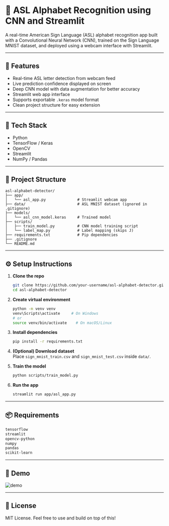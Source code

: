# 🤟 ASL Alphabet Recognition using CNN and Streamlit

A real-time American Sign Language (ASL) alphabet recognition app built with a Convolutional Neural Network (CNN), trained on the Sign Language MNIST dataset, and deployed using a webcam interface with Streamlit.

---

## 🚀 Features

- Real-time ASL letter detection from webcam feed
- Live prediction confidence displayed on screen
- Deep CNN model with data augmentation for better accuracy
- Streamlit web app interface
- Supports exportable `.keras` model format
- Clean project structure for easy extension

---

## 🧠 Tech Stack

- Python
- TensorFlow / Keras
- OpenCV
- Streamlit
- NumPy / Pandas

---

## 📁 Project Structure

```
asl-alphabet-detector/
├── app/
│   └── asl_app.py              # Streamlit webcam app
├── data/                       # ASL MNIST dataset (ignored in .gitignore)
├── models/
│   └── asl_cnn_model.keras     # Trained model
├── scripts/
│   ├── train_model.py          # CNN model training script
│   └── label_map.py            # Label mapping (skips J)
├── requirements.txt            # Pip dependencies
├── .gitignore
└── README.md
```

---

## ⚙️ Setup Instructions

1. **Clone the repo**  
   ```bash
   git clone https://github.com/your-username/asl-alphabet-detector.git
   cd asl-alphabet-detector
   ```

2. **Create virtual environment**  
   ```bash
   python -m venv venv
   venv\Scripts\activate     # On Windows
   # or
   source venv/bin/activate    # On macOS/Linux
   ```

3. **Install dependencies**  
   ```bash
   pip install -r requirements.txt
   ```

4. **(Optional) Download dataset**  
   Place `sign_mnist_train.csv` and `sign_mnist_test.csv` inside `data/`.

5. **Train the model**  
   ```bash
   python scripts/train_model.py
   ```

6. **Run the app**  
   ```bash
   streamlit run app/asl_app.py
   ```

---

## 📦 Requirements

```txt
tensorflow
streamlit
opencv-python
numpy
pandas
scikit-learn
```

---

## 📸 Demo

![demo](https://user-images.githubusercontent.com/your-screenshot-url.png)

---

## 📜 License

MIT License. Feel free to use and build on top of this!